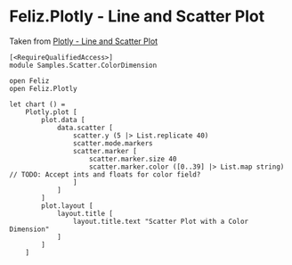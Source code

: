 # Feliz.Plotly - Line and Scatter Plot

Taken from [Plotly - Line and Scatter Plot](https://plot.ly/javascript/line-and-scatter/)

```fsharp:plotly-chart-scatter-colordimension
[<RequireQualifiedAccess>]
module Samples.Scatter.ColorDimension

open Feliz
open Feliz.Plotly

let chart () =
    Plotly.plot [
        plot.data [
            data.scatter [
                scatter.y (5 |> List.replicate 40)
                scatter.mode.markers
                scatter.marker [
                    scatter.marker.size 40
                    scatter.marker.color ([0..39] |> List.map string) // TODO: Accept ints and floats for color field?
                ]
            ]
        ]
        plot.layout [
            layout.title [
                layout.title.text "Scatter Plot with a Color Dimension"
            ]
        ]
    ]

```